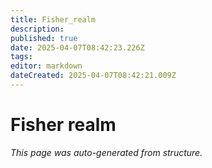```yaml
---
title: Fisher_realm
description: 
published: true
date: 2025-04-07T08:42:23.226Z
tags: 
editor: markdown
dateCreated: 2025-04-07T08:42:21.009Z
---
```


# Fisher realm

*This page was auto-generated from structure.*